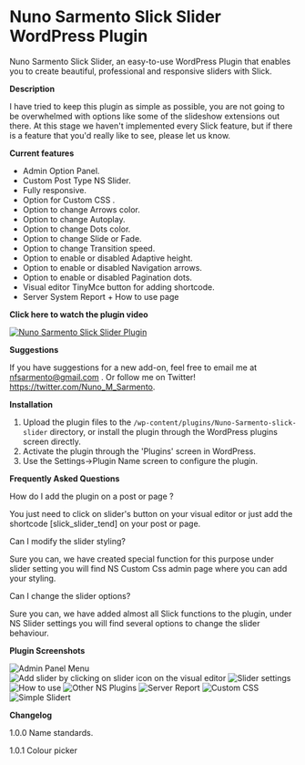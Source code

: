 # Nuno Sarmento Slick Slider WordPress Plugin

Nuno Sarmento Slick Slider, an easy-to-use WordPress Plugin that enables you to create beautiful, professional and responsive sliders with Slick.

**Description**

I have tried to keep this plugin as simple as possible, you are not going to be overwhelmed with options like some of the slideshow extensions out there.
At this stage we haven't implemented every Slick feature, but if there is a feature that you'd really like to see, please let us know.

**Current features**

* Admin Option Panel.
* Custom Post Type NS Slider.
* Fully responsive.
* Option for Custom CSS .
* Option to change Arrows color.
* Option to change Autoplay.
* Option to change Dots color.
* Option to change Slide or Fade.
* Option to change Transition speed.
* Option to enable or disabled Adaptive height.
* Option to enable or disabled Navigation arrows.
* Option to enable or disabled Pagination dots.
* Visual editor TinyMce button for adding shortcode.
* Server System Report + How to use page



**Click here to watch the plugin video**

[![Nuno Sarmento Slick Slider Plugin](https://i.ytimg.com/vi/nOCU0rKOrfM/1.jpg)](https://www.youtube.com/watch?v=nOCU0rKOrfM)




**Suggestions**

If you have suggestions for a new add-on, feel free to email me at nfsarmento@gmail.com .
Or follow me on Twitter!
https://twitter.com/Nuno_M_Sarmento.



**Installation**

1. Upload the plugin files to the `/wp-content/plugins/Nuno-Sarmento-slick-slider` directory, or install the plugin through the WordPress plugins screen directly.
2. Activate the plugin through the 'Plugins' screen in WordPress.
3. Use the Settings->Plugin Name screen to configure the plugin.



**Frequently Asked Questions**

How do I add the plugin on a post or page ?

You just need to click on slider's button on your visual editor or just add the shortcode [slick_slider_tend] on your post or page.

Can I modify the slider styling?

Sure you can, we have created special function for this purpose under slider setting you will find NS Custom Css admin page where you can add your styling.

Can I change the slider options?

Sure you can, we have added almost all Slick functions to the plugin, under NS Slider settings you will find several options to change the slider behaviour.



**Plugin Screenshots**

![Admin Panel Menu](https://github.com/nfsarmento/nuno-sarmento-slick-slider/blob/master/assets/images/screenshot-1.png "Admin Panel Menu.")
![Add slider by clicking on slider icon on the visual editor](https://github.com/nfsarmento/nuno-sarmento-slick-slider/blob/master/assets/images/screenshot-2.png "Optional title")
![Slider settings](https://github.com/nfsarmento/nuno-sarmento-slick-slider/blob/master/assets/images/screenshot-3.png "Optional title")
![How to use](https://github.com/nfsarmento/nuno-sarmento-slick-slider/blob/master/assets/images/screenshot-4.png "Optional title")
![Other NS Plugins](https://github.com/nfsarmento/nuno-sarmento-slick-slider/blob/master/assets/images/screenshot-5.png "Optional title")
![Server Report](https://github.com/nfsarmento/nuno-sarmento-slick-slider/blob/master/assets/images/screenshot-6.png "Optional title")
![Custom CSS](https://github.com/nfsarmento/nuno-sarmento-slick-slider/blob/master/assets/images/screenshot-7.png "Optional title")
![Simple Slidert](https://github.com/nfsarmento/nuno-sarmento-slick-slider/blob/master/assets/images/screenshot-8.png "Optional title")


**Changelog**

1.0.0
Name standards.

1.0.1
Colour picker
